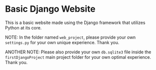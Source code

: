 # Basic Django Website
This is a basic website made using the Django framework that utilizes Python at its core.

NOTE: In the folder named `web_project`, please provide your own `settings.py` for your own unique experience. Thank you.

ANOTHER NOTE: Please also provide your own `db.sqlite3` file inside the `firstDjangoProject` main project folder for your own optimal experience. Thank you.
